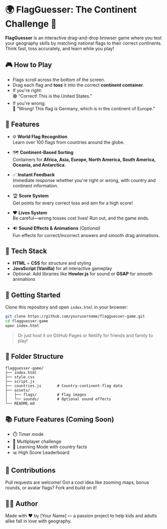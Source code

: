 # 🌍 FlagGuesser: The Continent Challenge 🎌

**FlagGuesser** is an interactive drag-and-drop browser game where you test your geography skills by matching national flags to their correct continents. Think fast, toss accurately, and learn while you play!

## 🎮 How to Play

- Flags scroll across the bottom of the screen.
- Drag each flag and **toss** it into the correct **continent container**.
- If you're right:  
  🟢 “Correct! This is the United States.”
- If you're wrong:  
  🔴 “Wrong! This flag is Germany, which is in the continent of Europe.”

## 🧠 Features

- 🌐 **World Flag Recognition**  
  Learn over 100 flags from countries around the globe.

- 🗺️ **Continent-Based Sorting**  
  Containers for **Africa, Asia, Europe, North America, South America, Oceania, and Antarctica**.

- ✅ **Instant Feedback**  
  Immediate response whether you're right or wrong, with country and continent information.

- 🏆 **Score System**  
  Get points for every correct toss and aim for a high score!

- ❤️ **Lives System**  
  Be careful—wrong tosses cost lives! Run out, and the game ends.

- 🔊 **Sound Effects & Animations** _(Optional)_  
  Fun effects for correct/incorrect answers and smooth drag animations.

## 🚀 Tech Stack

- **HTML** + **CSS** for structure and styling
- **JavaScript (Vanilla)** for all interactive gameplay
- Optional: Add libraries like **Howler.js** for sound or **GSAP** for smooth animations

## 🏁 Getting Started

Clone this repository and open `index.html` in your browser:

```bash
git clone https://github.com/yourusername/flagguesser-game.git
cd flagguesser-game
open index.html
```

> Or just host it on GitHub Pages or Netlify for friends and family to play!

## 📁 Folder Structure

```
flagguesser-game/
├── index.html
├── style.css
├── script.js
├── countries.js       # Country-continent-flag data
├── assets/
│   ├── flags/         # Flag images
│   └── sounds/        # Optional sound effects
└── README.md
```

## 📚 Future Features (Coming Soon)

- ⏱️ Timer mode
- 👥 Multiplayer challenge
- 🧠 Learning Mode with country facts
- 📊 High Score Leaderboard

## 🤝 Contributions

Pull requests are welcome! Got a cool idea like zooming maps, bonus rounds, or avatar flags? Fork and build on it!

## 🧑‍💻 Author

Made with ❤️ by [Your Name] — a passion project to help kids and adults alike fall in love with geography.
